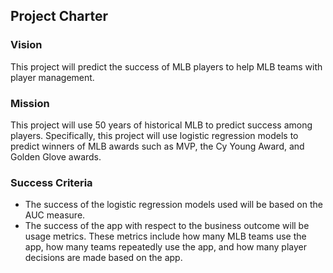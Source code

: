 ## Project Charter
### Vision
This project will predict the success of MLB players to help MLB teams with player management.
### Mission
This project will use 50 years of historical MLB to predict success among players.  Specifically, this project will use logistic regression models to predict winners of MLB awards such as MVP, the Cy Young Award, and Golden Glove awards.
### Success Criteria
- The success of the logistic regression models used will be based on the AUC measure.
- The success of the app with respect to the business outcome will be usage metrics.  These metrics include how many MLB teams use the app,  how many teams repeatedly use the app, and how many player decisions are made based on the app.
